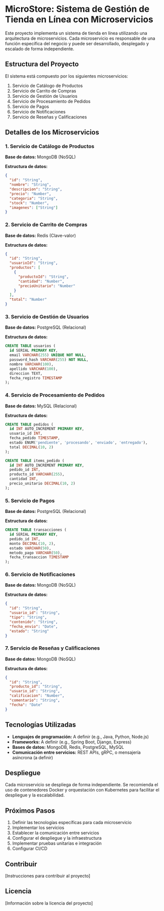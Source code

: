 # MicroStore: Sistema de Gestión de Tienda en Línea con Microservicios

Este proyecto implementa un sistema de tienda en línea utilizando una arquitectura de microservicios. Cada microservicio es responsable de una función específica del negocio y puede ser desarrollado, desplegado y escalado de forma independiente.

## Estructura del Proyecto

El sistema está compuesto por los siguientes microservicios:

1. Servicio de Catálogo de Productos
2. Servicio de Carrito de Compras
3. Servicio de Gestión de Usuarios
4. Servicio de Procesamiento de Pedidos
5. Servicio de Pagos
6. Servicio de Notificaciones
7. Servicio de Reseñas y Calificaciones

## Detalles de los Microservicios

### 1. Servicio de Catálogo de Productos

**Base de datos:** MongoDB (NoSQL)

**Estructura de datos:**
```json
{
  "id": "String",
  "nombre": "String",
  "descripcion": "String",
  "precio": "Number",
  "categoria": "String",
  "stock": "Number",
  "imagenes": ["String"]
}
```

### 2. Servicio de Carrito de Compras

**Base de datos:** Redis (Clave-valor)

**Estructura de datos:**
```json
{
  "id": "String",
  "usuarioId": "String",
  "productos": [
    {
      "productoId": "String",
      "cantidad": "Number",
      "precioUnitario": "Number"
    }
  ],
  "total": "Number"
}
```

### 3. Servicio de Gestión de Usuarios

**Base de datos:** PostgreSQL (Relacional)

**Estructura de datos:**
```sql
CREATE TABLE usuarios (
  id SERIAL PRIMARY KEY,
  email VARCHAR(255) UNIQUE NOT NULL,
  password_hash VARCHAR(255) NOT NULL,
  nombre VARCHAR(100),
  apellido VARCHAR(100),
  direccion TEXT,
  fecha_registro TIMESTAMP
);
```

### 4. Servicio de Procesamiento de Pedidos

**Base de datos:** MySQL (Relacional)

**Estructura de datos:**
```sql
CREATE TABLE pedidos (
  id INT AUTO_INCREMENT PRIMARY KEY,
  usuario_id INT,
  fecha_pedido TIMESTAMP,
  estado ENUM('pendiente', 'procesando', 'enviado', 'entregado'),
  total DECIMAL(10, 2)
);

CREATE TABLE items_pedido (
  id INT AUTO_INCREMENT PRIMARY KEY,
  pedido_id INT,
  producto_id VARCHAR(255),
  cantidad INT,
  precio_unitario DECIMAL(10, 2)
);
```

### 5. Servicio de Pagos

**Base de datos:** PostgreSQL (Relacional)

**Estructura de datos:**
```sql
CREATE TABLE transacciones (
  id SERIAL PRIMARY KEY,
  pedido_id INT,
  monto DECIMAL(10, 2),
  estado VARCHAR(50),
  metodo_pago VARCHAR(50),
  fecha_transaccion TIMESTAMP
);
```

### 6. Servicio de Notificaciones

**Base de datos:** MongoDB (NoSQL)

**Estructura de datos:**
```json
{
  "id": "String",
  "usuario_id": "String",
  "tipo": "String",
  "contenido": "String",
  "fecha_envio": "Date",
  "estado": "String"
}
```

### 7. Servicio de Reseñas y Calificaciones

**Base de datos:** MongoDB (NoSQL)

**Estructura de datos:**
```json
{
  "id": "String",
  "producto_id": "String",
  "usuario_id": "String",
  "calificacion": "Number",
  "comentario": "String",
  "fecha": "Date"
}
```

## Tecnologías Utilizadas

- **Lenguajes de programación:** A definir (e.g., Java, Python, Node.js)
- **Frameworks:** A definir (e.g., Spring Boot, Django, Express)
- **Bases de datos:** MongoDB, Redis, PostgreSQL, MySQL
- **Comunicación entre servicios:** REST APIs, gRPC, o mensajería asíncrona (a definir)

## Despliegue

Cada microservicio se despliega de forma independiente. Se recomienda el uso de contenedores Docker y orquestación con Kubernetes para facilitar el despliegue y la escalabilidad.

## Próximos Pasos

1. Definir las tecnologías específicas para cada microservicio
2. Implementar los servicios
3. Establecer la comunicación entre servicios
4. Configurar el despliegue y la infraestructura
5. Implementar pruebas unitarias e integración
6. Configurar CI/CD

## Contribuir

[Instrucciones para contribuir al proyecto]

## Licencia

[Información sobre la licencia del proyecto]
